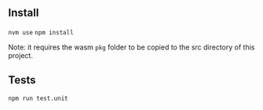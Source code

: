 ## Install

`nvm use`
`npm install`

Note: it requires the wasm `pkg` folder to be copied to the src directory of this project.

## Tests

`npm run test.unit`